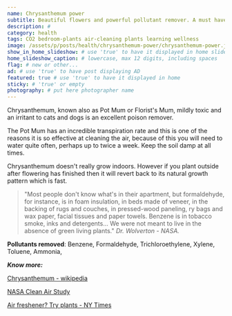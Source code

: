 ```yaml
---
name: Chrysanthemum power
subtitle: Beautiful flowers and powerful pollutant remover. A must have for an healthy home.
description: #
category: health
tags: CO2 bedroom-plants air-cleaning plants learning wellness
image: /assets/p/posts/health/chrysanthemum-power/chrysanthemum-power.jpg
show_in_home_slideshow: # use 'true' to have it displayed in home slideshow
home_slideshow_caption: # lowercase, max 12 digits, including spaces
flag: # new or other...
ad: # use 'true' to have post displaying AD
featured: true # use 'true' to have it displayed in home
sticky: # 'true' or empty
photography: # put here photographer name
---
```

Chrysanthemum, known also as Pot Mum or Florist's Mum, mildly toxic and an irritant to cats and dogs is an excellent poison remover.

The Pot Mum has an incredible transpiration rate and this is one of the reasons it is so effective at cleaning the air, because of this you will need to water quite often, perhaps up to twice a week. Keep the soil damp at all times.

Chrysanthemum doesn't really grow indoors. However if you plant outside after flowering has finished then it will revert back to its natural growth pattern which is fast.

>"Most people don't know what's in their apartment, but formaldehyde, for instance, is in foam insulation, in beds made of veneer, in the backing of rugs and couches, in pressed-wood paneling, ry bags and wax paper, facial tissues and paper towels. Benzene is in tobacco smoke, inks and detergents... We were not meant to live in the absence of green living plants." _Dr. Wolverton - NASA._


**Pollutants removed**: Benzene, Formaldehyde, Trichloroethylene, Xylene, Toluene, Ammonia,

**_Know more:_**

[Chrysanthemum - wikipedia](https://en.wikipedia.org/wiki/Chrysanthemum_morifolium)

[NASA Clean Air Study](https://en.wikipedia.org/wiki/NASA_Clean_Air_Study)

[Air freshener? Try plants - NY Times](https://www.nytimes.com/1994/02/13/nyregion/cuttings-need-an-air-freshener-try-plants.html)
